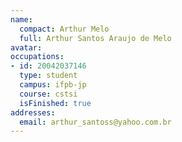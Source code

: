 ```yaml
---
name:
  compact: Arthur Melo
  full: Arthur Santos Araujo de Melo
avatar:
occupations:
- id: 20042037146
  type: student
  campus: ifpb-jp
  course: cstsi
  isFinished: true
addresses:
  email: arthur_santoss@yahoo.com.br
---
```


